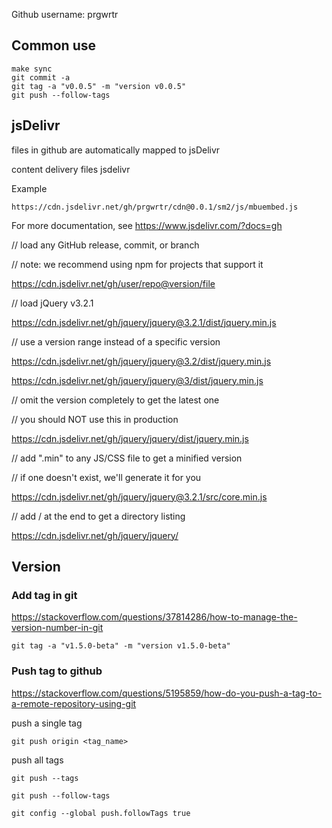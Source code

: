 Github username: prgwrtr

## Common use
```
make sync
git commit -a
git tag -a "v0.0.5" -m "version v0.0.5"
git push --follow-tags
```

## jsDelivr

files in github are automatically mapped to jsDelivr

content delivery files jsdelivr

Example
```
https://cdn.jsdelivr.net/gh/prgwrtr/cdn@0.0.1/sm2/js/mbuembed.js
```


For more documentation, see
https://www.jsdelivr.com/?docs=gh

// load any GitHub release, commit, or branch

// note: we recommend using npm for projects that support it

https://cdn.jsdelivr.net/gh/user/repo@version/file

// load jQuery v3.2.1

https://cdn.jsdelivr.net/gh/jquery/jquery@3.2.1/dist/jquery.min.js

// use a version range instead of a specific version

https://cdn.jsdelivr.net/gh/jquery/jquery@3.2/dist/jquery.min.js

https://cdn.jsdelivr.net/gh/jquery/jquery@3/dist/jquery.min.js

// omit the version completely to get the latest one

// you should NOT use this in production

https://cdn.jsdelivr.net/gh/jquery/jquery/dist/jquery.min.js

// add ".min" to any JS/CSS file to get a minified version

// if one doesn't exist, we'll generate it for you

https://cdn.jsdelivr.net/gh/jquery/jquery@3.2.1/src/core.min.js

// add / at the end to get a directory listing

https://cdn.jsdelivr.net/gh/jquery/jquery/


## Version

### Add tag in git

https://stackoverflow.com/questions/37814286/how-to-manage-the-version-number-in-git

```
git tag -a "v1.5.0-beta" -m "version v1.5.0-beta"
```

### Push tag to github

https://stackoverflow.com/questions/5195859/how-do-you-push-a-tag-to-a-remote-repository-using-git

push a single tag
```
git push origin <tag_name>
```

push all tags
```
git push --tags
```

```
git push --follow-tags
```

```
git config --global push.followTags true
```
